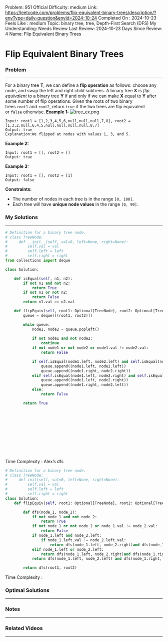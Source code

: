Problem: 951
Official Difficulty: medium
Link: https://leetcode.com/problems/flip-equivalent-binary-trees/description/?envType=daily-question&envId=2024-10-24
Completed On : 2024-10-23
Feels Like : medium
Topic: binary tree, tree, Depth-First Search (DFS)
My Understanding: Needs Review
Last Review: 2024-10-23
Days Since Review: 4
Name: Flip Equivalent Binary Trees

# Flip Equivalent Binary Trees
### Problem
___
For a binary tree **T**, we can define a **flip operation** as follows: choose any node, and swap the left and right child subtrees.
A binary tree **X** is *flip equivalent* to a binary tree **Y** if and only if we can make **X** equal to **Y** after some number of flip operations.
Given the roots of two binary trees `root1` and `root2`, return `true` if the two trees are flip equivalent or `false` otherwise.
**Example 1:**
![tree_ex.png](https://assets.leetcode.com/uploads/2018/11/29/tree_ex.png)
```plain text
Input: root1 = [1,2,3,4,5,6,null,null,null,7,8], root2 = [1,3,2,null,6,4,5,null,null,null,null,8,7]
Output: true
Explanation:We flipped at nodes with values 1, 3, and 5.

```
**Example 2:**
```plain text
Input: root1 = [], root2 = []
Output: true

```
**Example 3:**
```plain text
Input: root1 = [], root2 = [1]
Output: false

```
**Constraints:**
- The number of nodes in each tree is in the range `[0, 100]`.
- Each tree will have **unique node values** in the range `[0, 99]`.
### My Solutions
___
```python
# Definition for a binary tree node.
# class TreeNode:
#     def __init__(self, val=0, left=None, right=None):
#         self.val = val
#         self.left = left
#         self.right = right
from collections import deque

class Solution:

    def isEqual(self, n1, n2):
        if not n1 and not n2:
            return True
        if not n1 or not n2:
            return False
        return n1.val == n2.val

    def flipEquiv(self, root1: Optional[TreeNode], root2: Optional[TreeNode]) -> bool:
        queue = deque([(root1, root2)])

        while queue:
            node1, node2 = queue.popleft()
            
            if not node1 and not node2:
                continue
            if not node1 or not node2 or node1.val != node2.val:
                return False

            if self.isEqual(node1.left, node2.left) and self.isEqual(node1.right, node2.right):
                queue.append((node1.left, node2.left))
                queue.append((node1.right, node2.right))
            elif self.isEqual(node1.left, node2.right) and self.isEqual(node1.right, node2.left):
                queue.append((node1.left, node2.right))
                queue.append((node1.right, node2.left))
            else:
                return False

        return True










        
```

Time Complexity :
Alex’s dfs 
```python
# Definition for a binary tree node.
# class TreeNode:
#     def init(self, val=0, left=None, right=None):
#         self.val = val
#         self.left = left
#         self.right = right
class Solution:
    def flipEquiv(self, root1: Optional[TreeNode], root2: Optional[TreeNode]) -> bool:

        def dfs(node_1, node_2):
            if not node_1 and not node_2:
                return True
            if not node_1 or not node_2 or node_1.val != node_2.val:
                return False
            if node_1.left and node_2.left:
                if node_1.left.val != node_2.left.val: 
                    return dfs(node_1.left, node_2.right)and dfs(node_1.right, node_2.left)   
            elif node_1.left or node_2.left:
                return dfs(node_1.left, node_2.right)and dfs(node_1.right, node_2.left)           
            return dfs(node_1.left, node_2.left) and dfs(node_1.right, node_2.right)

        return dfs(root1, root2)
```

Time Complexity : 
### Optimal Solutions
___

### Notes
___
 
### Related Videos 
___
[]()